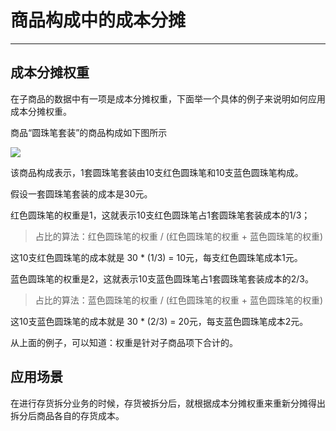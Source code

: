 # 商品构成中的成本分摊

---

## 成本分摊权重

在子商品的数据中有一项是成本分摊权重，下面举一个具体的例子来说明如何应用成本分摊权重。

商品“圆珠笔套装”的商品构成如下图所示

![](/assets/02-04-04-01.jpg)

该商品构成表示，1套圆珠笔套装由10支红色圆珠笔和10支蓝色圆珠笔构成。

假设一套圆珠笔套装的成本是30元。

红色圆珠笔的权重是1，这就表示10支红色圆珠笔占1套圆珠笔套装成本的1/3；
> 占比的算法：红色圆珠笔的权重 / (红色圆珠笔的权重 + 蓝色圆珠笔的权重)

这10支红色圆珠笔的成本就是 30 * (1/3) = 10元，每支红色圆珠笔成本1元。

蓝色圆珠笔的权重是2，这就表示10支蓝色圆珠笔占1套圆珠笔套装成本的2/3。
> 占比的算法：蓝色圆珠笔的权重 / (红色圆珠笔的权重 + 蓝色圆珠笔的权重)

这10支蓝色圆珠笔的成本就是 30 * (2/3) = 20元，每支蓝色圆珠笔成本2元。

从上面的例子，可以知道：权重是针对子商品项下合计的。


## 应用场景

在进行存货拆分业务的时候，存货被拆分后，就根据成本分摊权重来重新分摊得出拆分后商品各自的存货成本。

